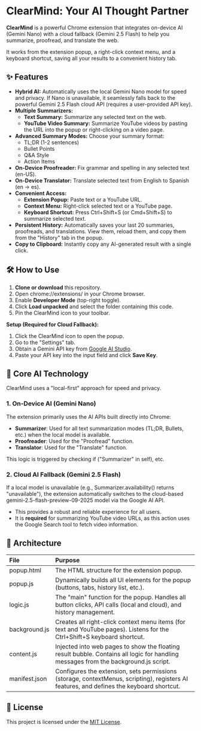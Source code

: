 # **ClearMind: Your AI Thought Partner**

**ClearMind** is a powerful Chrome extension that integrates on-device AI (Gemini Nano) with a cloud fallback (Gemini 2.5 Flash) to help you summarize, proofread, and translate the web.

It works from the extension popup, a right-click context menu, and a keyboard shortcut, saving all your results to a convenient history tab.

## **✨ Features**

* **Hybrid AI:** Automatically uses the local Gemini Nano model for speed and privacy. If Nano is unavailable, it seamlessly falls back to the powerful Gemini 2.5 Flash cloud API (requires a user-provided API key).  
* **Multiple Summarizers:**  
  * **Text Summary:** Summarize any selected text on the web.  
  * **YouTube Video Summary:** Summarize YouTube videos by pasting the URL into the popup or right-clicking on a video page.  
* **Advanced Summary Modes:** Choose your summary format:  
  * TL;DR (1-2 sentences)  
  * Bullet Points  
  * Q\&A Style  
  * Action Items  
* **On-Device Proofreader:** Fix grammar and spelling in any selected text (en-US).  
* **On-Device Translator:** Translate selected text from English to Spanish (en → es).  
* **Convenient Access:**  
  * **Extension Popup:** Paste text or a YouTube URL.  
  * **Context Menu:** Right-click selected text or a YouTube page.  
  * **Keyboard Shortcut:** Press Ctrl+Shift+S (or Cmd+Shift+S) to summarize selected text.  
* **Persistent History:** Automatically saves your last 20 summaries, proofreads, and translations. View them, reload them, and copy them from the "History" tab in the popup.  
* **Copy to Clipboard:** Instantly copy any AI-generated result with a single click.

## **🛠️ How to Use**

1. **Clone or download** this repository.  
2. Open chrome://extensions/ in your Chrome browser.  
3. Enable **Developer Mode** (top-right toggle).  
4. Click **Load unpacked** and select the folder containing this code.  
5. Pin the ClearMind icon to your toolbar.

**Setup (Required for Cloud Fallback):**

1. Click the ClearMind icon to open the popup.  
2. Go to the "Settings" tab.  
3. Obtain a Gemini API key from [Google AI Studio](https://aistudio.google.com/app/apikey).  
4. Paste your API key into the input field and click **Save Key**.

## **🧠 Core AI Technology**

ClearMind uses a "local-first" approach for speed and privacy.

### **1\. On-Device AI (Gemini Nano)**

The extension primarily uses the AI APIs built directly into Chrome:

* **Summarizer**: Used for all text summarization modes (TL;DR, Bullets, etc.) when the local model is available.  
* **Proofreader**: Used for the "Proofread" function.  
* **Translator**: Used for the "Translate" function.

This logic is triggered by checking if ("Summarizer" in self), etc.

### **2\. Cloud AI Fallback (Gemini 2.5 Flash)**

If a local model is unavailable (e.g., Summarizer.availability() returns "unavailable"), the extension automatically switches to the cloud-based gemini-2.5-flash-preview-09-2025 model via the Google AI API.

* This provides a robust and reliable experience for all users.  
* It is **required** for summarizing YouTube video URLs, as this action uses the Google Search tool to fetch video information.

## **🧱 Architecture**

| File | Purpose |
| :---- | :---- |
| popup.html | The HTML structure for the extension popup. |
| popup.js | Dynamically builds all UI elements for the popup (buttons, tabs, history list, etc.). |
| logic.js | The "main" function for the popup. Handles all button clicks, API calls (local and cloud), and history management. |
| background.js | Creates all right-click context menu items (for text and YouTube pages). Listens for the Ctrl+Shift+S keyboard shortcut. |
| content.js | Injected into web pages to show the floating result bubble. Contains all logic for handling messages from the background.js script. |
| manifest.json | Configures the extension, sets permissions (storage, contextMenus, scripting), registers AI features, and defines the keyboard shortcut. |

## **📜 License**

This project is licensed under the [MIT License](https://www.google.com/search?q=LICENSE).